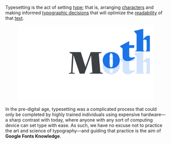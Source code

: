 
Typesetting is the act of setting [type](/glossary/type); that is, arranging [characters](/glossary/character) and making informed [typographic decisions](/glossary/typography) that will optimize the [readability](/glossary/legibility_readability) of that [text](/glossary/text_copy).

<figure>

![An abstract representation showing the letter M, followed by other characters in the process of appearing on a page.](images/thumbnail.svg)

</figure>

In the pre-digital age, typesetting was a complicated process that could only be completed by highly trained individuals using expensive hardware—a sharp contrast with today, where anyone with any sort of computing device can set type with ease. As such, we have no excuse not to practice the art and science of typography—and guiding that practice is the aim of **Google Fonts Knowledge**.
